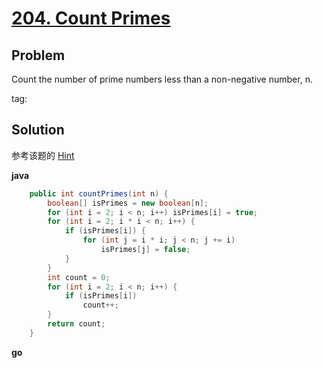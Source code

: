 # [204. Count Primes](https://leetcode.com/problems/count-primes/)

## Problem
Count the number of prime numbers less than a non-negative number, n.

tag:

## Solution
参考该题的 [Hint](https://leetcode.com/problems/count-primes/)

**java**
```java
	public int countPrimes(int n) {
		boolean[] isPrimes = new boolean[n];
		for (int i = 2; i < n; i++) isPrimes[i] = true;
		for (int i = 2; i * i < n; i++) {
			if (isPrimes[i]) {
				for (int j = i * i; j < n; j += i)
					isPrimes[j] = false;
			}
		}
		int count = 0;
		for (int i = 2; i < n; i++) {
			if (isPrimes[i])
				count++;
		}
		return count;
	}
```

**go**
```go

```